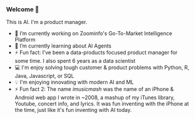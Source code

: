 ### Welcome 👋

This is Al. I'm a product manager.

- 🔭 I’m currently working on Zoominfo's Go-To-Market Intelligence Platform
- 🌱 I’m currently learning about AI Agents
- ⚡ Fun fact: I've been a data-products focused product manager for some time. I also spent 6 years as a data scientist
- 💻 I'm enjoy solving tough customer & product problems with Python, R, Java, Javascript, or SQL
- 💡 I'm enjoying innovating with modern AI and ML
- ⚡ Fun fact 2: The name _imusicmash_ was the name of an iPhone & Android web app I wrote in ~2008, a mashup of my iTunes library, Youtube, concert info, and lyrics. It was fun inventing with the iPhone at the time, just like it's fun inventing with AI today.



<!--
**imusicmash/imusicmash** is a ✨ _special_ ✨ repository because its `README.md` (this file) appears on your GitHub profile.

Here are some ideas to get you started:

- 👯 I’m looking to collaborate on ...
- 🤔 I’m looking for help with ...
- 💬 Ask me about ...
- 📫 How to reach me: ...
- 😄 Pronouns: ...
- ⚡ Fun fact: ...
-->
